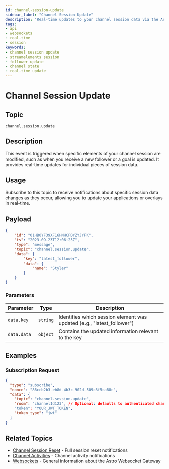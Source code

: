 ```yaml
---
id: channel-session-update
sidebar_label: "Channel Session Update"
description: "Real-time updates to your channel session data via the Astro Websocket Gateway"
tags:
- api
- websockets
- real-time
- session
keywords:
- channel session update
- streamelements session
- follower update
- channel state
- real-time update
---
```


# Channel Session Update

## Topic

`channel.session.update`

## Description

This event is triggered when specific elements of your channel session are modified, such as when you receive a new follower or a goal is updated. It provides real-time updates for individual pieces of session data.

## Usage

Subscribe to this topic to receive notifications about specific session data changes as they occur, allowing you to update your applications or overlays in real-time.

## Payload

```json
{
    "id": "01HB0YF39XF16HMHCPDYZYJYFK",
    "ts": "2023-09-23T12:06:25Z",
    "type": "message",
    "topic": "channel.session.update",
    "data": {
        "key": "latest_follower",
        "data": {
            "name": "Styler"
        }
    }
}
```

### Parameters

| Parameter   | Type     | Description                                                            |
| ----------- | -------- | ---------------------------------------------------------------------- |
| `data.key`  | `string` | Identifies which session element was updated (e.g., "latest_follower") |
| `data.data` | `object` | Contains the updated information relevant to the key                   |

## Examples

### Subscription Request

```json
{
  "type": "subscribe",
  "nonce": "86ccb2b3-eb8d-4b3c-902d-509c3f5ca88c",
  "data": {
    "topic": "channel.session.update",
    "room": "channelId123", // Optional: defaults to authenticated channel if not specified
    "token": "YOUR_JWT_TOKEN",
    "token_type": "jwt"
  }
}
```

## Related Topics

- [Channel Session Reset](./channel-session-reset.md) - Full session reset notifications
- [Channel Activities](./channel-activities.md) - Channel activity notifications
- [Websockets](../index.md) - General information about the Astro Websocket Gateway
